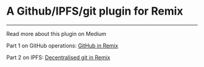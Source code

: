 
# A Github/IPFS/git plugin for Remix
______________________________________

Read more about this plugin on Medium

Part 1 on GitHub operations: <a href='https://medium.com/@filip.mertens/github-in-remix-ide-356de378f7da' target='_blank'>GitHub in Remix</a>

Part 2 on IPFS: <a href='https://medium.com/@filip.mertens/decentralised-git-in-remix-d6dc7335e436' target='_blank'>Decentralised git in Remix</a>

